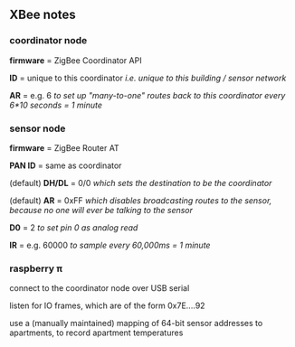 ## XBee notes


### coordinator node

**firmware** = ZigBee Coordinator API

**ID** = unique to this coordinator _i.e. unique to this building / sensor network_

**AR** = e.g. 6 _to set up "many-to-one" routes back to this coordinator every 6*10 seconds = 1 minute_


### sensor node

**firmware** = ZigBee Router AT

**PAN ID** = same as coordinator

(default) **DH/DL** = 0/0 _which sets the destination to be the coordinator_

(default) **AR** = 0xFF _which disables broadcasting routes to the sensor, because no one will ever be talking to the sensor_

**D0** = 2 _to set pin 0 as analog read_

**IR** = e.g. 60000 _to sample every 60,000ms = 1 minute_


### raspberry π

connect to the coordinator node over USB serial

listen for IO frames, which are of the form 0x7E....92

use a (manually maintained) mapping of 64-bit sensor addresses to apartments, to record apartment temperatures
